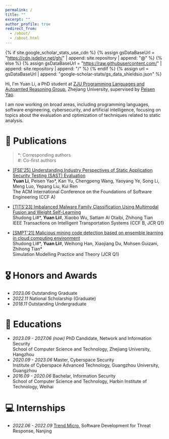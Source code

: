 ```yaml
---
permalink: /
title: ""
excerpt: ""
author_profile: true
redirect_from: 
  - /about/
  - /about.html
---
```


{% if site.google_scholar_stats_use_cdn %}
{% assign gsDataBaseUrl = "https://cdn.jsdelivr.net/gh/" | append: site.repository | append: "@" %}
{% else %}
{% assign gsDataBaseUrl = "https://raw.githubusercontent.com/" | append: site.repository | append: "/" %}
{% endif %}
{% assign url = gsDataBaseUrl | append: "google-scholar-stats/gs_data_shieldsio.json" %}

<span class='anchor' id='about-me'></span>

Hi, I'm Yuan Li, a PhD student at [ZJU Programming Languages and Autoamted Reasoning Group](https://github.com/ZJU-Automated-Reasoning-Group), Zhejiang University, supervised by [Peisen Yao](https://rainoftime.github.io/). 

I am now working on broad areas, including programming languages, software engineering, cybersecurity, and artificial intelligence, focusing on topics about the evaluation and optimization of techniques related to static analysis. 

<!-- # 🔥 News
- *2025.04*: &nbsp;🎉🎉 The paper is . 
- *2022.02*: &nbsp;🎉🎉 Lorem ipsum dolor sit amet, consectetur adipiscing elit. Vivamus ornare aliquet ipsum, ac tempus justo dapibus sit amet.  -->

# 📝 Publications 

> \*: Corresponding authors <br>
  \#: Co-first authors

<!-- - [[ISSTA'25 Tool Demos] XASTBench: A Microbenchmark for Evaluating Java SAST Tools](https://yuan2li.github.io/)
  **Yuan Li**, Kan Yu, Peisen Yao\*
  The ACM SIGSOFT International Symposium on Software Testing and Analysis (CCF A) -->

- [[FSE'25] Understanding Industry Perspectives of Static Application Security Testing (SAST) Evaluation](https://yuan2li.github.io/)<br>
  **Yuan Li**, Peisen Yao*, Kan Yu, Chengpeng Wang, Yaoyang Ye, Song Li, Meng Luo, Yepang Liu, Kui Ren<br>
  The ACM International Conference on the Foundations of Software Engineering (CCF A)

- [[TITS'23] Imbalanced Malware Family Classification Using Multimodal Fusion and Weight Self-Learning](https://ieeexplore.ieee.org/abstract/document/9913918/authors)<br>
  Shudong Li\#\*, **Yuan Li**\#, Xiaobo Wu, Sattam Al Otaibi, Zhihong Tian<br>
  IEEE Transactions on Intelligent Transportation Systems (CCF B, JCR Q1)

- [[SMPT'21] Malicious mining code detection based on ensemble learning in cloud computing environment](https://www.sciencedirect.com/science/article/abs/pii/S1569190X21000976)<br>
  Shudong Li\#\*, **Yuan Li**\#, Weihong Han, Xiaojiang Du, Mohsen Guizani, Zhihong Tian\*<br>
  Simulation Modelling Practice and Theory (JCR Q1)

# 🎖 Honors and Awards
- *2023.06* Outstanding Graduate
- *2022.11* National Scholarship (Graduate)
- *2018.11* Outstanding Undergraduate

# 📖 Educations
- *2023.09 - 2027.06 (now)* PhD Candidate, Network and Information Security<br>
  School of Computer Science and Technology, Zhejiang University, Hangzhou
- *2020.09 - 2023.06* Master, Cyberspace Security<br>
  Institute of Cyberspace Advanced Technology, Guangzhou University, Guangzhou
- *2016.09 - 2020.06* Bachelar, Information Security<br>
  School of Computer Science and Technology, Harbin Institute of Technology, Weihai

<!-- # 💬 Invited Talks
- *2021.06*, Lorem ipsum dolor sit amet, consectetur adipiscing elit. Vivamus ornare aliquet ipsum, ac tempus justo dapibus sit amet. 
- *2021.03*, Lorem ipsum dolor sit amet, consectetur adipiscing elit. Vivamus ornare aliquet ipsum, ac tempus justo dapibus sit amet.  \| [\[video\]](https://github.com/) -->

# 💻 Internships
- *2022.06 - 2022.09* [Trend Micro](https://www.trendmicro.com), Software Development for Threat Response, Nanjing